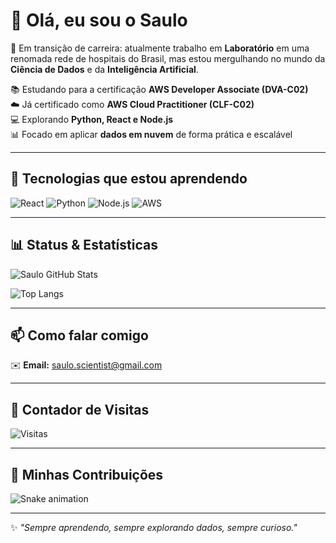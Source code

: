 # 👋 Olá, eu sou o Saulo  

🔬 Em transição de carreira: atualmente trabalho em **Laboratório** em uma renomada rede de hospitais do Brasil, mas estou mergulhando no mundo da **Ciência de Dados** e da **Inteligência Artificial**.  

📚 Estudando para a certificação **AWS Developer Associate (DVA-C02)**  
☁️ Já certificado como **AWS Cloud Practitioner (CLF-C02)**  
💻 Explorando **Python, React e Node.js**  
📊 Focado em aplicar **dados em nuvem** de forma prática e escalável  

---

## 🚀 Tecnologias que estou aprendendo
![React](https://img.shields.io/badge/React-20232A?style=for-the-badge&logo=react&logoColor=61DAFB)
![Python](https://img.shields.io/badge/Python-20232A?style=for-the-badge&logo=python&logoColor=3776AB)
![Node.js](https://img.shields.io/badge/Node.js-20232A?style=for-the-badge&logo=node.js&logoColor=339933)
![AWS](https://img.shields.io/badge/AWS-20232A?style=for-the-badge&logo=amazonaws&logoColor=FF9900)

---

## 📊 Status & Estatísticas

![Saulo GitHub Stats](https://github-readme-stats.vercel.app/api?username=saulopaulino&show_icons=true&theme=dark&bg_color=20232A&title_color=61DAFB&icon_color=FF9900)

![Top Langs](https://github-readme-stats.vercel.app/api/top-langs/?username=saulopaulino&layout=compact&theme=dark&bg_color=20232A&title_color=61DAFB)

---

## 📫 Como falar comigo
✉️ **Email:** saulo.scientist@gmail.com  

---

## 👀 Contador de Visitas
![Visitas](https://komarev.com/ghpvc/?username=saulopaulino&color=grey&style=for-the-badge)

---

## 🐍 Minhas Contribuições
![Snake animation](https://github.com/saulopaulino/saulopaulino/blob/output/github-contribution-grid-snake.svg)

---
✨ *"Sempre aprendendo, sempre explorando dados, sempre curioso."*
